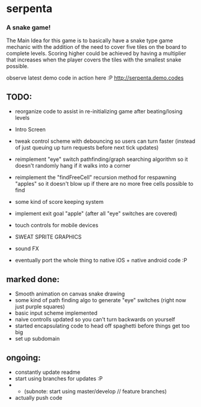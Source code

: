 # serpenta
### A snake game!
The Main Idea for this game is to basically have a snake type game mechanic with the addition of the need to cover five tiles on the board to complete levels. Scoring higher could be achieved by having a multiplier that increases when the player covers the tiles with the smallest snake possible. 

observe latest demo code in action here :P
http://serpenta.demo.codes


## TODO:

- reorganize code to assist in re-initializing game after beating/losing levels

- Intro Screen

- tweak control scheme with debouncing so users can turn faster (instead of just queuing up turn requests before next tick updates)

- reimplement "eye" switch pathfinding/graph searching algorithm so it doesn't randomly hang if it walks into a corner

- reimplement the "findFreeCell" recursion method for respawning "apples" so it doesn't blow up if there are no more free cells possible to find

- some kind of score keeping system

- implement exit goal "apple" (after all "eye" switches are covered)

- touch controls for mobile devices

- SWEAT SPRITE GRAPHICS

- sound FX

- eventually port the whole thing to native iOS + native android code :P



## marked done:

- Smooth animation on canvas snake drawing
- some kind of path finding algo to generate "eye" switches (right now just purple squares)
- basic input scheme implemented
- naive controlls updated so you can't turn backwards on yourself
- started encapsulating code to head off spaghetti before things get too big
- set up subdomain


## ongoing:

- constantly update readme
- start using branches for updates :P
- - (subnote: start using master/develop // feature branches)
- actually push code